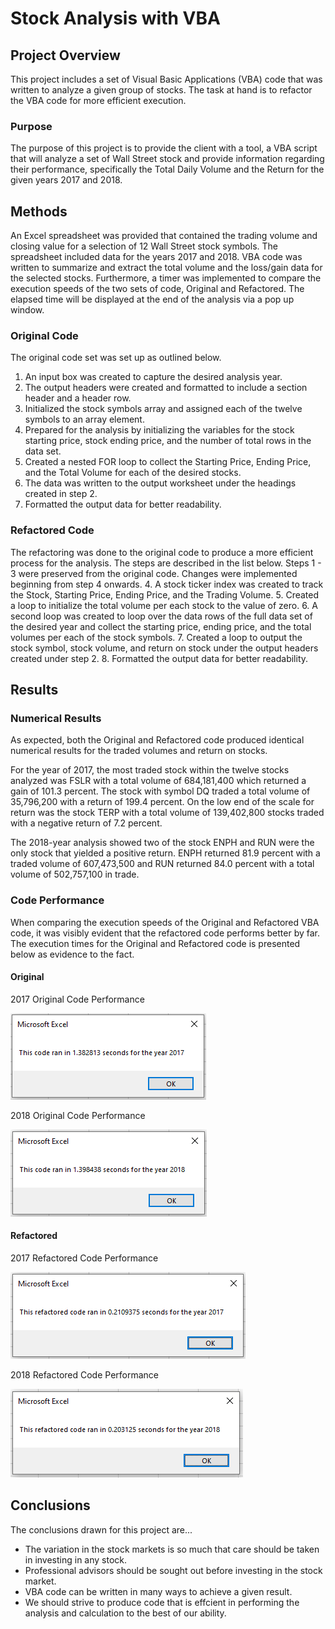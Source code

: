 # Stock Analysis with VBA

## Project Overview
This project includes a set of Visual Basic Applications (VBA) code that was written to analyze a given group of stocks. The task at hand is to refactor the VBA code for more efficient execution.

### Purpose
The purpose of this project is to provide the client with a tool, a VBA script that will analyze a set of Wall Street stock and provide information regarding their performance, specifically the Total Daily Volume and the Return for the given years 2017 and 2018.

## Methods
An Excel spreadsheet was provided that contained the trading volume and closing value for a selection of 12 Wall Street stock symbols. The spreadsheet included data for the years 2017 and 2018. VBA code was written to summarize and extract the total volume and the loss/gain data for the selected stocks. Furthermore, a timer was implemented to compare the execution speeds of the two sets of code, Original and Refactored. The elapsed time will be displayed at the end of the analysis via a pop up window.

### Original Code
The original code set was set up as outlined below.
1. An input box was created to capture the desired analysis year.
2. The output headers were created and formatted to include a section header and a header row.
3. Initialized the stock symbols array and assigned each of the twelve symbols to an array element.
4. Prepared for the analysis by initializing the variables for the stock starting price, stock ending price, and the number of total rows in the data set.
5. Created a nested FOR loop to collect the Starting Price, Ending Price, and the Total Volume for each of the desired stocks.
6. The data was written to the output worksheet under the headings created in step 2.
7. Formatted the output data for better readability. 

### Refactored Code
The refactoring was done to the original code to produce a more efficient process for the analysis.  The steps are described in the list below. Steps 1 - 3 were preserved from the original code. Changes were implemented beginning from step 4 onwards.
4. A stock ticker index was created to track the Stock, Starting Price, Ending Price, and the Trading Volume.
5. Created a loop to initialize the total volume per each stock to the value of zero.
6. A second loop was created to loop over the data rows of the full data set of the desired year and collect the starting price, ending price, and the total volumes per each of the stock symbols.
7. Created a loop to output the stock symbol, stock volume, and return on stock under the output headers created under step 2.
8. Formatted the output data for better readability.

## Results

### Numerical Results
As expected, both the Original and Refactored code produced identical numerical results for the traded volumes and return on stocks.

For the year of 2017, the most traded stock within the twelve stocks analyzed was FSLR with a total volume of 684,181,400 which returned a gain of 101.3 percent. The stock with symbol DQ traded a total volume of 35,796,200 with a return of 199.4 percent. On the low end of the scale for return was the stock TERP with a total volume of 139,402,800 stocks traded with a negative return of 7.2 percent.

The 2018-year analysis showed two of the stock ENPH and RUN were the only stock that yielded a positive return. ENPH returned 81.9 percent with a traded volume of 607,473,500 and RUN returned 84.0 percent with a total volume of 502,757,100 in trade.

### Code Performance
When comparing the execution speeds of the Original and Refactored VBA code, it was visibly evident that the refactored code performs better by far. The execution times for the Original and Refactored code is presented below as evidence to the fact.

#### Original
2017 Original Code Performance

![Year_2017_Original_Code_Performance](Resources/Original_2017.PNG)

2018 Original Code Performance

![Year_2018_Original_Code_Performance](Resources/Original_2018.PNG)

#### Refactored
2017 Refactored Code Performance

![Year_2017_Refactored_Code_Performance](Resources/VBA_Challenge_2017.png)

2018 Refactored Code Performance

![Year_2018_Refactored_Code_Performance](Resources/VBA_Challenge_2018.png)

## Conclusions
The conclusions drawn for this project are...
- The variation in the stock markets is so much that care should be taken in investing in any stock.
- Professional advisors should be sought out before investing in the stock market.
- VBA code can be written in many ways to achieve a given result.
- We should strive to produce code that is effcient in performing the analysis and calculation to the best of our ability.